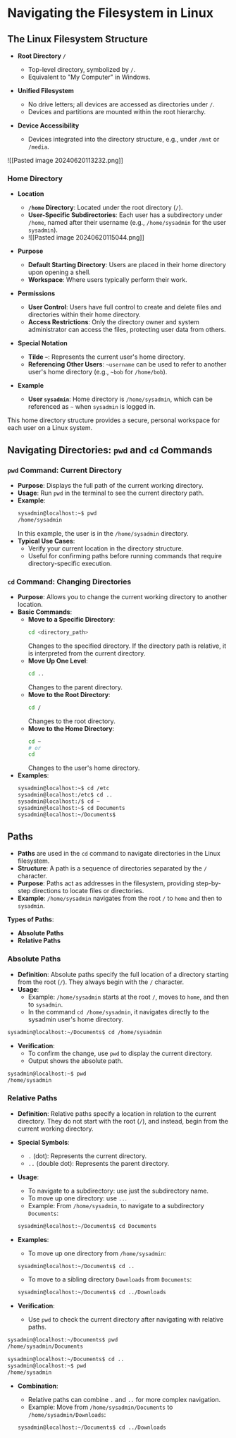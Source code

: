 # Navigating the Filesystem in Linux 
## The Linux Filesystem Structure

- **Root Directory `/`**
  - Top-level directory, symbolized by `/`.
  - Equivalent to "My Computer" in Windows.

- **Unified Filesystem**
  - No drive letters; all devices are accessed as directories under `/`.
  - Devices and partitions are mounted within the root hierarchy.

- **Device Accessibility**
  - Devices integrated into the directory structure, e.g., under `/mnt` or `/media`.

![[Pasted image 20240620113232.png]]
### Home Directory

- **Location**
  - **`/home` Directory**: Located under the root directory (`/`).
  - **User-Specific Subdirectories**: Each user has a subdirectory under `/home`, named after their username (e.g., `/home/sysadmin` for the user `sysadmin`).
  - ![[Pasted image 20240620115044.png]]

- **Purpose**
  - **Default Starting Directory**: Users are placed in their home directory upon opening a shell.
  - **Workspace**: Where users typically perform their work.

- **Permissions**
  - **User Control**: Users have full control to create and delete files and directories within their home directory.
  - **Access Restrictions**: Only the directory owner and system administrator can access the files, protecting user data from others.

- **Special Notation**
  - **Tilde `~`**: Represents the current user's home directory.
  - **Referencing Other Users**: `~username` can be used to refer to another user's home directory (e.g., `~bob` for `/home/bob`).

- **Example**
  - **User `sysadmin`**: Home directory is `/home/sysadmin`, which can be referenced as `~` when `sysadmin` is logged in.

This home directory structure provides a secure, personal workspace for each user on a Linux system.

## Navigating Directories: `pwd` and `cd` Commands

### `pwd` Command: Current Directory
- **Purpose**: Displays the full path of the current working directory.
- **Usage**: Run `pwd` in the terminal to see the current directory path.
- **Example**: 
  ```bash
  sysadmin@localhost:~$ pwd
  /home/sysadmin
  ```
  In this example, the user is in the `/home/sysadmin` directory.
- **Typical Use Cases**:
  - Verify your current location in the directory structure.
  - Useful for confirming paths before running commands that require directory-specific execution.

### `cd` Command: Changing Directories
- **Purpose**: Allows you to change the current working directory to another location.
- **Basic Commands**:
  - **Move to a Specific Directory**:
    ```bash
    cd <directory_path>
    ```
    Changes to the specified directory. If the directory path is relative, it is interpreted from the current directory.
  - **Move Up One Level**:
    ```bash
    cd ..
    ```
    Changes to the parent directory.
  - **Move to the Root Directory**:
    ```bash
    cd /
    ```
    Changes to the root directory.
  - **Move to the Home Directory**:
    ```bash
    cd ~
    # or 
    cd
    ```
    Changes to the user's home directory.
- **Examples**:
  ```bash
  sysadmin@localhost:~$ cd /etc
  sysadmin@localhost:/etc$ cd ..
  sysadmin@localhost:/$ cd ~
  sysadmin@localhost:~$ cd Documents
  sysadmin@localhost:~/Documents$
  ```


## Paths

- **Paths** are used in the `cd` command to navigate directories in the Linux filesystem.
- **Structure**: A path is a sequence of directories separated by the `/` character.
- **Purpose**: Paths act as addresses in the filesystem, providing step-by-step directions to locate files or directories.
- **Example**: `/home/sysadmin` navigates from the root `/` to `home` and then to `sysadmin`.

**Types of Paths**:
- **Absolute Paths**
- **Relative Paths**

### Absolute Paths

- **Definition**: Absolute paths specify the full location of a directory starting from the root (`/`). They always begin with the `/` character.
- **Usage**: 
  - Example: `/home/sysadmin` starts at the root `/`, moves to `home`, and then to `sysadmin`.
  - In the command `cd /home/sysadmin`, it navigates directly to the sysadmin user's home directory.

```bash
sysadmin@localhost:~/Documents$ cd /home/sysadmin
```

- **Verification**: 
  - To confirm the change, use `pwd` to display the current directory.
  - Output shows the absolute path.

```bash
sysadmin@localhost:~$ pwd
/home/sysadmin
```

### Relative Paths

- **Definition**: Relative paths specify a location in relation to the current directory. They do not start with the root (`/`), and instead, begin from the current working directory.

- **Special Symbols**:
  - `.` (dot): Represents the current directory.
  - `..` (double dot): Represents the parent directory.

- **Usage**:
  - To navigate to a subdirectory: use just the subdirectory name.
  - To move up one directory: use `..`.
  - Example: From `/home/sysadmin`, to navigate to a subdirectory `Documents`:
  
  ```bash
  sysadmin@localhost:~/Documents$ cd Documents
  ```

- **Examples**:
  - To move up one directory from `/home/sysadmin`:
  
  ```bash
  sysadmin@localhost:~/Documents$ cd ..
  ```
  - To move to a sibling directory `Downloads` from `Documents`:

  ```bash
  sysadmin@localhost:~/Documents$ cd ../Downloads
  ```

- **Verification**:
  - Use `pwd` to check the current directory after navigating with relative paths.

```bash
sysadmin@localhost:~/Documents$ pwd
/home/sysadmin/Documents

sysadmin@localhost:~/Documents$ cd ..
sysadmin@localhost:~$ pwd
/home/sysadmin
```

- **Combination**:
  - Relative paths can combine `.` and `..` for more complex navigation.
  - Example: Move from `/home/sysadmin/Documents` to `/home/sysadmin/Downloads`:

  ```bash
  sysadmin@localhost:~/Documents$ cd ../Downloads
  ```

